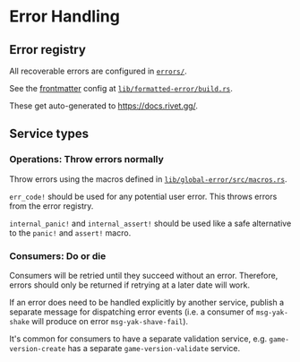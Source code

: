 # Error Handling

## Error registry

All recoverable errors are configured in [`errors/`](../../../errors).

See the [frontmatter](https://jekyllrb.com/docs/front-matter/) config at [`lib/formatted-error/build.rs`](../../../lib/formatted-error/build.rs).

These get auto-generated to https://docs.rivet.gg/.

## Service types

### Operations: Throw errors normally

Throw errors using the macros defined in [`lib/global-error/src/macros.rs`](../../../lib/global-error/src/macros.rs).

`err_code!` should be used for any potential user error. This throws errors from the error registry.

`internal_panic!` and `internal_assert!` should be used like a safe alternative to the `panic!` and `assert!` macro.

### Consumers: Do or die

Consumers will be retried until they succeed without an error. Therefore, errors should only be returned if retrying at a later date will work.

If an error does need to be handled explicitly by another service, publish a separate message for dispatching error events (i.e. a consumer of `msg-yak-shake` will produce on error `msg-yak-shave-fail`).

It's common for consumers to have a separate validation service, e.g. `game-version-create` has a separate `game-version-validate` service.
